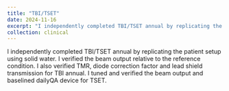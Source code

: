 ```yaml
---
title: "TBI/TSET"
date: 2024-11-16
excerpt: "I independently completed TBI/TSET annual by replicating the patient setup using solid water. I verified the beam output relative to the reference condition. I also verified TMR, diode correction factor and lead shield transmission for TBI annual. I tuned and verified the beam output and baselined dailyQA device for TSET."
collection: clinical
---
```


I independently completed TBI/TSET annual by replicating the patient setup using solid water. I verified the beam output relative to the reference condition. I also verified TMR, diode correction factor and lead shield transmission for TBI annual. I tuned and verified the beam output and baselined dailyQA device for TSET.
